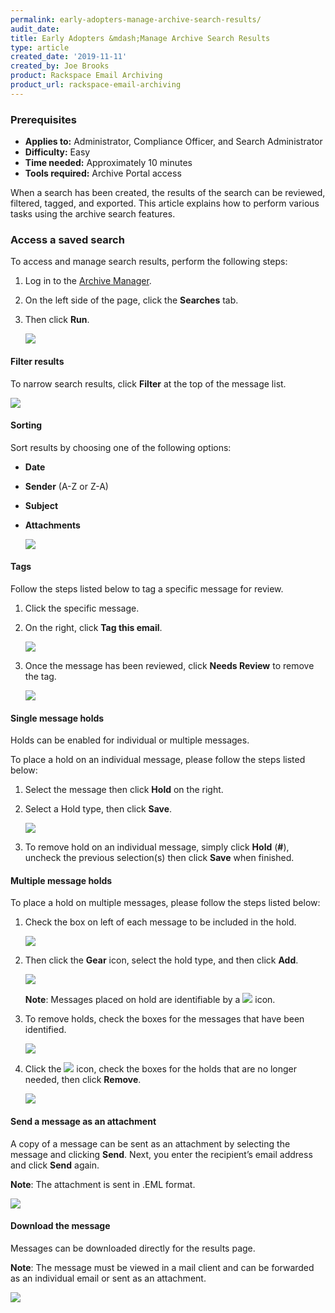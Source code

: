 ```yaml
---
permalink: early-adopters-manage-archive-search-results/
audit_date:
title: Early Adopters &mdash;Manage Archive Search Results
type: article
created_date: '2019-11-11'
created_by: Joe Brooks
product: Rackspace Email Archiving
product_url: rackspace-email-archiving
---
```


### Prerequisites

- **Applies to:** Administrator, Compliance Officer, and Search Administrator
- **Difficulty:** Easy
- **Time needed:** Approximately 10 minutes
- **Tools required:** Archive Portal access

When a search has been created, the results of the search can be reviewed, filtered, tagged, and exported. This article explains how to perform various tasks using the archive search features.

### Access a saved search

To access and manage search results, perform the following steps:

1.  Log in to the [Archive Manager](/how-to/log-in-to-the-archive-manager). 

2.  On the left side of the page, click the **Searches** tab.

3.  Then click **Run**.

    <img src="{% asset_path rackspace-email-archiving/manage-archive-search-results/manage-archive-search-results-1.png %}" />


#### Filter results 

To narrow search results, click **Filter** at the top of the message list.

  <img src="{% asset_path rackspace-email-archiving/manage-archive-search-results/manage-archive-search-results-2.png %}" />


#### Sorting

Sort results by choosing one of the following options: 

- **Date**
- **Sender** (A-Z or Z-A)
- **Subject**
- **Attachments**

  <img src="{% asset_path rackspace-email-archiving/manage-archive-search-results/manage-archive-search-results-3.png %}" />


#### Tags

Follow the steps listed below to tag a specific message for review.

1.   Click the specific message.

2.   On the right, click **Tag this email**.

     <img src="{% asset_path rackspace-email-archiving/manage-archive-search-results/manage-archive-search-results-4.png %}" />

3.   Once the message has been reviewed, click **Needs Review** to remove the tag.    

     <img src="{% asset_path rackspace-email-archiving/manage-archive-search-results/manage-archive-search-results-5.png %}" />


#### Single message holds

Holds can be enabled for individual or multiple messages.

To place a hold on an individual message, please follow the steps listed below:

1.   Select the message then click **Hold** on the right.

2.   Select a Hold type, then click **Save**.

     <img src="{% asset_path rackspace-email-archiving/manage-archive-search-results/manage-archive-search-results-6.png %}" />

3. 	 To remove hold on an individual message, simply click **Hold** (**#**), uncheck the previous selection(s) then click **Save** when finished.

#### Multiple message holds

To place a hold on multiple messages, please follow the steps listed below:

1.   Check the box on left of each message to be included in the hold.

     <img src="{% asset_path rackspace-email-archiving/manage-archive-search-results/manage-archive-search-results-7.png %}" />

2.   Then click the **Gear** icon, select the hold type, and then click **Add**.

      <img src="{% asset_path rackspace-email-archiving/manage-archive-search-results/manage-archive-search-results-8.png %}" />  

      **Note**: Messages placed on hold are identifiable by a <img src="{% asset_path rackspace-email-archiving/manage-archive-search-results/Red-lock-icon.png %}" /> icon.

3.    To remove holds, check the boxes for the messages that have been identified.

      <img src="{% asset_path rackspace-email-archiving/manage-archive-search-results/manage-archive-search-results-9.png %}" />    

4.    Click the <img src="{% asset_path rackspace-email-archiving/manage-archive-search-results/Black-lock-icon.png %}" /> icon, check the boxes for the holds that are no longer needed, then click **Remove**.    

      <img src="{% asset_path rackspace-email-archiving/manage-archive-search-results/manage-archive-search-results-10.png %}" />


#### Send a message as an attachment 

A copy of a message can be sent as an attachment by selecting the message and clicking **Send**. Next, you enter the recipient’s email address and click **Send** again.

**Note**: The attachment is sent in .EML format. 

  <img src="{% asset_path rackspace-email-archiving/manage-archive-search-results/manage-archive-search-results-11.png %}" />


#### Download the message 


Messages can be downloaded directly for the results page.

**Note**: The message must be viewed in a mail client and can be forwarded as an individual email or sent as an attachment.

<img src="{% asset_path rackspace-email-archiving/manage-archive-search-results/manage-archive-search-results-12.png %}" />
